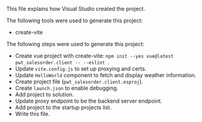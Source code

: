 This file explains how Visual Studio created the project.

The following tools were used to generate this project:
- create-vite

The following steps were used to generate this project:
- Create vue project with create-vite: `npm init --yes vue@latest pwt_salesorder.client -- --eslint `.
- Update `vite.config.js` to set up proxying and certs.
- Update `HelloWorld` component to fetch and display weather information.
- Create project file (`pwt_salesorder.client.esproj`).
- Create `launch.json` to enable debugging.
- Add project to solution.
- Update proxy endpoint to be the backend server endpoint.
- Add project to the startup projects list.
- Write this file.
